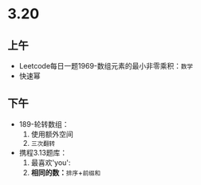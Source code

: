 # 3.20

## 上午

- Leetcode每日一题1969-数组元素的最小非零乘积：`数学`
- 快速幂

## 下午

- 189-轮转数组：
  1. 使用额外空间
  2. `三次翻转`
- 携程3.13题库：
  1. 最喜欢'you':
  2. **相同的数：**`排序`+`前缀和`

